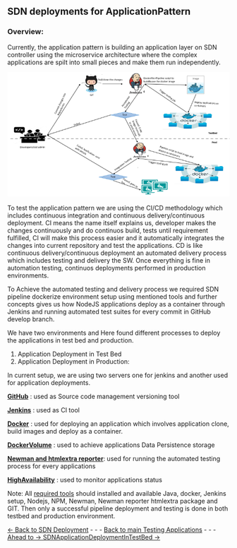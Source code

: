 ## SDN deployments for ApplicationPattern
### Overview:
Currently, the application pattern is building an application layer on SDN controller using the microservice architecture where the complex applications are spilt into small pieces and make them run independently. 

![Overview](Images/sdn%20application%20deployment.PNG)

To test the application pattern we are using the CI/CD methodology which includes continuous integration and continuous delivery/continuous deployment. CI means the name itself explains us, developer makes the changes continuously and do continuos build, tests until requirement fulfilled, CI will make this process easier and it automatically integrates the changes into current repository and test the applications. CD is like continuous delivery/continuous deployment an automated delivery process which includes testing and delivery the SW. Once everything is fine in automation testing, continuos deployments performed in production environments.

To Achieve the automated testing and delivery process we required SDN pipeline dockerize environment setup using mentioned tools and further concepts gives us how NodeJS applications deploy as a container through Jenkins and running automated test suites for every commit in GitHub develop branch.

We have two environments and Here found different processes to deploy the applications in test bed and production.

   1. Application Deployment in Test Bed
   2. Application Deployment in Production:

In current setup, we are using two servers one for jenkins and another used for application deployments.

**[GitHub](../Tools/Git/GitOverview.md)** :  used as Source code management versioning tool

**[Jenkins](../Tools/Jenkins/Introduction.md)** :  used as CI tool 

**[Docker](../Tools/Docker/ConceptsAndOverview.md)** :  used for deploying an application which involves application clone, build images and deploy as a container.

**[DockerVolume](../Tools/Docker/DockerVolumes.md)** : used to achieve applications Data Persistence storage 

**[Newman and htmlextra reporter](../Tools/Newman/Newman.md)**:  used for running the automated testing process for every applications

**[HighAvailability](../Tools/Scripts/Scripts.md)** : used to monitor applications status

Note: All [required tools](https://github.com/openBackhaul/ApplicationPattern/tree/develop/doc/TestingApplications/Infrastructure/Tools) should installed and available Java, docker, Jenkins setup, Nodejs, NPM, Newman, Newman reporter htmlextra package and GIT. Then only a successful pipeline deployment and testing is done in both testbed and production environment.

[<- Back to SDN Deployment](./Concepts.md) - - - [Back to main Testing Applications](../../../TestingApplications.md) - - - [Ahead to -> SDNApplicationDeploymentInTestBed ->](../SDNApplicationPatternDeployment/AppDeploymentInTestBed.md)